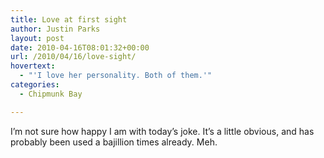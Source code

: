 ```yaml
---
title: Love at first sight
author: Justin Parks
layout: post
date: 2010-04-16T08:01:32+00:00
url: /2010/04/16/love-sight/
hovertext:
  - "'I love her personality. Both of them.'"
categories:
  - Chipmunk Bay

---
```

I&#8217;m not sure how happy I am with today&#8217;s joke. It&#8217;s a little obvious, and has probably been used a bajillion times already. Meh.